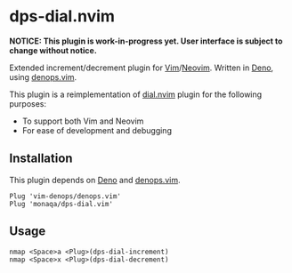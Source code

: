 # dps-dial.nvim

**NOTICE: This plugin is work-in-progress yet. User interface is subject to change without notice.**

Extended increment/decrement plugin for [Vim](https://github.com/vim/vim)/[Neovim](https://github.com/neovim/neovim).
Written in [Deno](https://deno.land), using [denops.vim](https://github.com/vim-denops/denops.vim).

This plugin is a reimplementation of [dial.nvim](https://github.com/monaqa/dial.nvim) plugin for the following purposes:

- To support both Vim and Neovim
- For ease of development and debugging

## Installation

This plugin depends on [Deno](https://deno.land) and [denops.vim](https://github.com/vim-denops/denops.vim).

```vim
Plug 'vim-denops/denops.vim'
Plug 'monaqa/dps-dial.vim'
```

## Usage

```vim
nmap <Space>a <Plug>(dps-dial-increment)
nmap <Space>x <Plug>(dps-dial-decrement)
```
